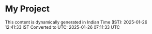 # My Project

This content is dynamically generated in Indian Time (IST): 2025-01-26 12:41:33 IST
Converted to UTC: 2025-01-26 07:11:33 UTC
